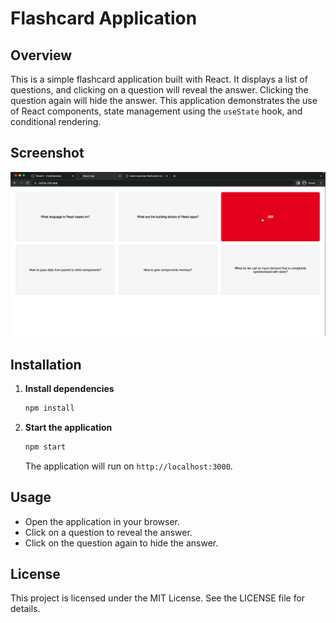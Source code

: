 # Flashcard Application

## Overview

This is a simple flashcard application built with React. It displays a list of questions, and clicking on a question will reveal the answer. Clicking the question again will hide the answer. This application demonstrates the use of React components, state management using the `useState` hook, and conditional rendering.

## Screenshot

![Flashcard Application Screenshot](./screenshot.png)

## Installation

1. **Install dependencies**

   ```bash
   npm install
   ```

2. **Start the application**

   ```bash
   npm start
   ```

   The application will run on `http://localhost:3000`.

## Usage

- Open the application in your browser.
- Click on a question to reveal the answer.
- Click on the question again to hide the answer.

## License

This project is licensed under the MIT License. See the LICENSE file for details.

